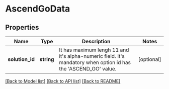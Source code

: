 # AscendGoData

## Properties
Name | Type | Description | Notes
------------ | ------------- | ------------- | -------------
**solution_id** | **string** | It has maximum lengh 11 and it&#39;s alpha-numeric field. It&#39;s mandatory when option id has the &#39;ASCEND_GO&#39; value. | [optional] 

[[Back to Model list]](../README.md#documentation-for-models) [[Back to API list]](../README.md#documentation-for-api-endpoints) [[Back to README]](../README.md)



